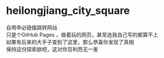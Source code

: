 # heilongjiang_city_square
自用申必链接跳转网站 <br>
只是个GitHub Pages ，做着玩的网页，甚至连我自己写的都算不上 <br>
如果有后来的大手子查到了这里，那么恭喜你发现了真相 <br>
保持这份探索欲吧，这对你百利而无一害
